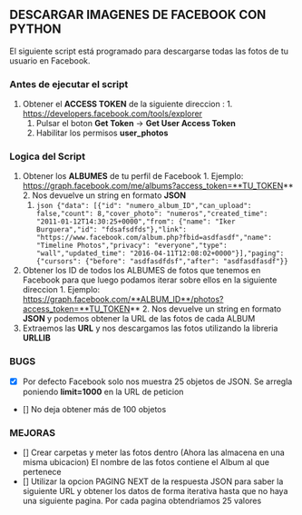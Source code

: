## DESCARGAR IMAGENES DE FACEBOOK CON PYTHON

El siguiente script está programado para descargarse todas las fotos de tu usuario en Facebook.


### Antes de ejecutar el script

  1. Obtener el **ACCESS TOKEN** de la siguiente direccion : 
    1. https://developers.facebook.com/tools/explorer
      1. Pulsar el boton **Get Token** -> **Get User Access Token** 
      2. Habilitar los permisos **user_photos** 
      
### Logica del Script
  1. Obtener los **ALBUMES** de tu perfil de Facebook
    1. Ejemplo: https://graph.facebook.com/me/albums?access_token=**TU_TOKEN**
    2. Nos devuelve un string en formato **JSON** 
      1. ```json {"data": [{"id": "numero_album_ID","can_upload": false,"count": 8,"cover_photo": "numeros","created_time": "2011-01-12T14:30:25+0000","from": {"name": "Iker Burguera","id": "fdsafsdfds"},"link": "https://www.facebook.com/album.php?fbid=asdfasdf","name": "Timeline Photos","privacy": "everyone","type": "wall","updated_time": "2016-04-11T12:08:02+0000"}],"paging": {"cursors": {"before": "asdfasdfdsf","after": "asdfasdfasdf"}}```
  2. Obtener los ID de todos los ALBUMES de fotos que tenemos en Facebook para que luego podamos iterar sobre ellos en la siguiente direccion
    1. Ejemplo: https://graph.facebook.com/**ALBUM_ID**/photos?access_token=**TU_TOKEN**
    2. Nos devuelve un string en formato **JSON** y podemos obtener la URL de las fotos de cada ALBUM 
  3. Extraemos las **URL** y nos descargamos las fotos utilizando la libreria **URLLIB** 

### BUGS 
 - [x] Por defecto Facebook solo nos muestra 25 objetos de JSON. Se arregla poniendo **limit=1000** en la URL de peticion 
 - [] No deja obtener más de 100 objetos
### MEJORAS
 - [] Crear carpetas y meter las fotos dentro (Ahora las almacena en una misma ubicacion) El nombre de las fotos contiene el Album al que pertenece
 - [] Utilizar la opcion PAGING NEXT de la respuesta JSON para saber la siguiente URL y obtener los datos de forma iterativa hasta que no haya una siguiente pagina. Por cada pagina obtendriamos 25 valores


